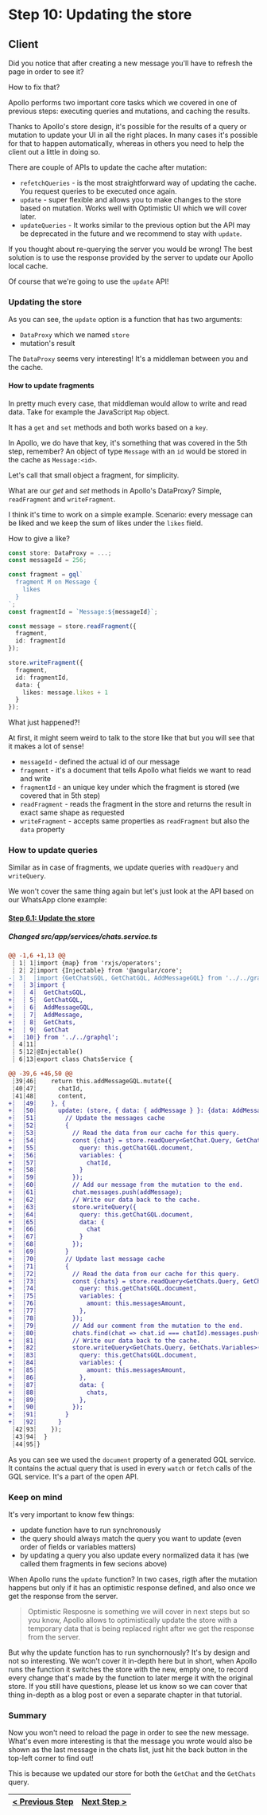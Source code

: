# Step 10: Updating the store

[//]: # (head-end)


## Client

Did you notice that after creating a new message you'll have to refresh the page in order to see it?

How to fix that?

Apollo performs two important core tasks which we covered in one of previous steps: executing queries and mutations, and caching the results.

Thanks to Apollo's store design, it's possible for the results of a query or mutation to update your UI in all the right places. In many cases it's possible for that to happen automatically, whereas in others you need to help the client out a little in doing so.

There are couple of APIs to update the cache after mutation:

- `refetchQueries` - is the most straightforward way of updating the cache. You request queries to be executed once again.
- `update` - super flexible and allows you to make changes to the store based on mutation. Works well with Optimistic UI which we will cover later.
- `updateQueries` - It works similar to the previous option but the API may be deprecated in the future and we recommend to stay with `update`.

If you thought about re-querying the server you would be wrong! The best solution is to use the response provided by the server to update our Apollo local cache.

Of course that we're going to use the `update` API!

### Updating the store

As you can see, the `update` option is a function that has two arguments:

- `DataProxy` which we named `store`
- mutation's result

The `DataProxy` seems very interesting! It's a middleman between you and the cache.

#### How to update fragments

In pretty much every case, that middleman would allow to write and read data. Take for example the JavaScript `Map` object.

It has a `get` and `set` methods and both works based on a `key`.

In Apollo, we do have that key, it's something that was covered in the 5th step, remember? An object of type `Message` with an `id` would be stored in the cache as `Message:<id>`.

Let's call that small object a fragment, for simplicity.

What are our _get_ and _set_ methods in Apollo's DataProxy? Simple, `readFragment` and `writeFragment`.

I think it's time to work on a simple example. Scenario: every message can be liked and we keep the sum of likes under the `likes` field.

How to give a like?

```typescript
const store: DataProxy = ...;
const messageId = 256;

const fragment = gql`
  fragment M on Message {
    likes
  }
`;
const fragmentId = `Message:${messageId}`;

const message = store.readFragment({
  fragment,
  id: fragmentId
});

store.writeFragment({
  fragment,
  id: fragmentId,
  data: {
    likes: message.likes + 1
  }
});
```

What just happened?!

At first, it might seem weird to talk to the store like that but you will see that it makes a lot of sense!

 - `messageId` - defined the actual id of our message
 - `fragment` - it's a document that tells Apollo what fields we want to read and write
 - `fragmentId` - an unique key under which the fragment is stored (we covered that in 5th step)
 - `readFragment` - reads the fragment in the store and returns the result in exact same shape as requested
 - `writeFragment` - accepts same properties as `readFragment` but also the `data` property

### How to update queries

Similar as in case of fragments, we update queries with `readQuery` and `writeQuery`.

We won't cover the same thing again but let's just look at the API based on our WhatsApp clone example:

[{]: <helper> (diffStep "6.1" module="client")

#### [Step 6.1: Update the store](https://github.com/Urigo/whatsapp-textrepo-angularcli-express/commit/c691b7b)

##### Changed src&#x2F;app&#x2F;services&#x2F;chats.service.ts
```diff
@@ -1,6 +1,13 @@
 ┊ 1┊ 1┊import {map} from 'rxjs/operators';
 ┊ 2┊ 2┊import {Injectable} from '@angular/core';
-┊ 3┊  ┊import {GetChatsGQL, GetChatGQL, AddMessageGQL} from '../../graphql';
+┊  ┊ 3┊import {
+┊  ┊ 4┊  GetChatsGQL,
+┊  ┊ 5┊  GetChatGQL,
+┊  ┊ 6┊  AddMessageGQL,
+┊  ┊ 7┊  AddMessage,
+┊  ┊ 8┊  GetChats,
+┊  ┊ 9┊  GetChat
+┊  ┊10┊} from '../../graphql';
 ┊ 4┊11┊
 ┊ 5┊12┊@Injectable()
 ┊ 6┊13┊export class ChatsService {
```
```diff
@@ -39,6 +46,50 @@
 ┊39┊46┊    return this.addMessageGQL.mutate({
 ┊40┊47┊      chatId,
 ┊41┊48┊      content,
+┊  ┊49┊    }, {
+┊  ┊50┊      update: (store, { data: { addMessage } }: {data: AddMessage.Mutation}) => {
+┊  ┊51┊        // Update the messages cache
+┊  ┊52┊        {
+┊  ┊53┊          // Read the data from our cache for this query.
+┊  ┊54┊          const {chat} = store.readQuery<GetChat.Query, GetChat.Variables>({
+┊  ┊55┊            query: this.getChatGQL.document,
+┊  ┊56┊            variables: {
+┊  ┊57┊              chatId,
+┊  ┊58┊            }
+┊  ┊59┊          });
+┊  ┊60┊          // Add our message from the mutation to the end.
+┊  ┊61┊          chat.messages.push(addMessage);
+┊  ┊62┊          // Write our data back to the cache.
+┊  ┊63┊          store.writeQuery({
+┊  ┊64┊            query: this.getChatGQL.document,
+┊  ┊65┊            data: {
+┊  ┊66┊              chat
+┊  ┊67┊            }
+┊  ┊68┊          });
+┊  ┊69┊        }
+┊  ┊70┊        // Update last message cache
+┊  ┊71┊        {
+┊  ┊72┊          // Read the data from our cache for this query.
+┊  ┊73┊          const {chats} = store.readQuery<GetChats.Query, GetChats.Variables>({
+┊  ┊74┊            query: this.getChatsGQL.document,
+┊  ┊75┊            variables: {
+┊  ┊76┊              amount: this.messagesAmount,
+┊  ┊77┊            },
+┊  ┊78┊          });
+┊  ┊79┊          // Add our comment from the mutation to the end.
+┊  ┊80┊          chats.find(chat => chat.id === chatId).messages.push(addMessage);
+┊  ┊81┊          // Write our data back to the cache.
+┊  ┊82┊          store.writeQuery<GetChats.Query, GetChats.Variables>({
+┊  ┊83┊            query: this.getChatsGQL.document,
+┊  ┊84┊            variables: {
+┊  ┊85┊              amount: this.messagesAmount,
+┊  ┊86┊            },
+┊  ┊87┊            data: {
+┊  ┊88┊              chats,
+┊  ┊89┊            },
+┊  ┊90┊          });
+┊  ┊91┊        }
+┊  ┊92┊      }
 ┊42┊93┊    });
 ┊43┊94┊  }
 ┊44┊95┊}
```

[}]: #

As you can see we used the `document` property of a generated GQL service. It contains the actual query that is used in every `watch` or `fetch` calls of the GQL service. It's a part of the open API.

### Keep on mind

It's very important to know few things:

- update function have to run synchronously
- the query should always match the query you want to update (even order of fields or variables matters)
- by updating a query you also update every normalized data it has (we called them fragments in few secions above)

When Apollo runs the `update` function? In two cases, rigth after the mutation happens but only if it has an optimistic response defined, and also once we get the response from the server.

> Optimistic Resposne is something we will cover in next steps but so you know, Apollo allows to optimistically update the store with a temporary data that is being replaced right after we get the response from the server.

But why the update function has to run synchornously? It's by design and not so interesting. We won't cover it in-depth here but in short, when Apollo runs the function it switches the store with the new, empty one, to record every change that's made by the function to later merge it with the original store. If you still have questions, please let us know so we can cover that thing in-depth as a blog post or even a separate chapter in that tutorial.

### Summary

Now you won't need to reload the page in order to see the new message. What's even more interesting is that the message you wrote would also be shown as the last message in the chats list, just hit the back button in the top-left corner to find out!

This is because we updated our store for both the `GetChat` and the `GetChats` query.


[//]: # (foot-start)

[{]: <helper> (navStep)

| [< Previous Step](https://github.com/Urigo/whatsapp-textrepo-angularcli-express/tree/master@1.3.0/.tortilla/manuals/views/step9.md) | [Next Step >](https://github.com/Urigo/whatsapp-textrepo-angularcli-express/tree/master@1.3.0/.tortilla/manuals/views/step11.md) |
|:--------------------------------|--------------------------------:|

[}]: #
